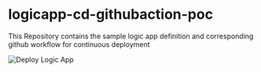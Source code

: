 # logicapp-cd-githubaction-poc
This Repository contains the sample logic app definition and corresponding github workflow for continuous deployment

![Deploy Logic App](https://github.com/mandardhikari/logicapp-cd-githubaction-poc/workflows/Deploy%20Logic%20App/badge.svg?branch=master&event=push)